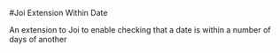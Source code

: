 #Joi Extension Within Date

An extension to Joi to enable checking that a date is within a number of days of another